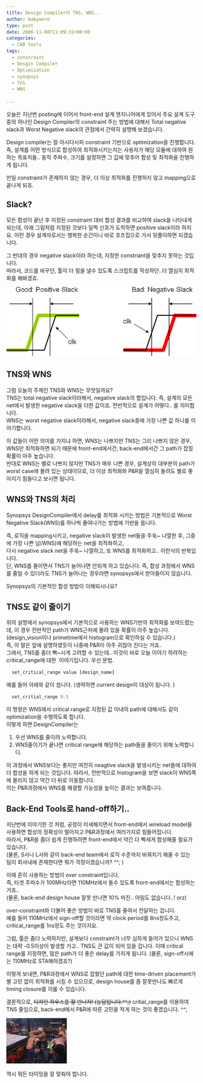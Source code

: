 ```yaml
---
title: Design Compiler의 TNS, WNS..
author: babyworm
type: post
date: 2006-11-08T11:09:31+00:00
categories:
  - CAD tools
tags:
  - constraint
  - Desgin Compiler
  - Optimization
  - synopsys
  - TnS
  - WNS

---
```

오늘은 지난번 posting에 이어서 front-end 설계 엔지니어에게 있어서 주요 설계 도구중의 하나인 Design Compiler의 constraint 주는 방법에 대해서 Total negative slack과 Worst Negative slack의 관점에서 간략히 설명해 보겠습니다.

Design compiler는 잘 아시다시피 constraint 기반으로 optimization을 진행합니다.<br>
즉, 설계를 어떤 방식으로 합성하여 최적화시키는지는 사용자가 해당 모듈에 대하여 원하는 목표치들.. 동작 주파수, 크기를 설정하면 그 값에 맞추어 합성 및 최적화을 진행하게 됩니다.

만일 constraint가 존재하지 않는 경우, 더 이상 최적화를 진행하지 않고 mapping으로 끝나게 되죠.

## **Slack?**
모든 함성이 끝난 후 지정된 constraint 대비 합성 결과를 비교하여 slack을 나타내게 되는데, 아래 그림처럼 지정된 것보다 일찍 신호가 도착하면 positive slack이라 하지요. 이런 경우 설계자로서는 행복한 순간이니 바로 호프집으로 가서 뒷풀이하면 되겠습니다.

그 반대의 경우 negative slack이라 하는데, 지정한 constriant을 맞추지 못하는 것입니다.<br>
따라서, 코드를 바꾸던, 툴이 더 힘을 낼수 있도록 스크립트를 작성하던..더 열심히 최적화를 해봐겠죠.

<img loading="lazy" decoding="async" src="featured_slack.gif">

## **TNS와 WNS**
그럼 오늘의 주제인 TNS와 WNS는 무엇일까요?<br>
TNS는 total negative slack이라해서, negative slack의 합입니다. 즉, 설계의 모든 net에서 발생한 negative slack을 더한 값이죠. 전반적으로 설계가 어떻다.. 를 의미합니다.<br>
WNS는 worst negative slack이라해서, negative slack중에 가장 나쁜 값 하나를 이야기합니다.

이 값들이 어떤 의미를 가지냐 하면, WNS는 나쁘지만 TNS는 그리 나쁘지 않은 경우, WNS만 최적화하면 되기 때문에 front-end에서건, back-end에서건 그 path가 잡힐 확률이 아주 높습니다.<br>
반대로 WNS는 별로 나쁘지 않지만 TNS가 매우 나쁜 경우, 설계상의 대부분의 path가 worst case에 몰려 있는 상태이므로, 더 이상 최적화와 P&R을 열심히 돌려도 별로 좋아지기 힘들다고 보시면 됩니다.

## **WNS와 TNS의 처리**
Synopsys DesignCompiler에서 delay를 최적화 시키는 방법은 기본적으로 Worst Negative Slack(WNS)를 하나씩 줄여나가는 방법에 기반을 둡니다.

즉, 로직을 mapping시키고, negative slack이 발생한 net들을 주욱~ 나열한 후, 그중에 가장 나쁜 넘(WNS)에 해당하는 net을 최적화하고,<br>
다시 negative slack net을 주욱~ 나열하고, 또 WNS를 최적화하고.. 이런식의 반복입니다.<br>
단, WNS를 줄이면서 TNS가 늘어나면 안되게 하고 있습니다. 즉, 합성 과정에서 WNS를 줄일 수 있더라도 TNS가 늘어나는 경우라면 synopsys에서 받아들이지 않습니다.

Synopsys의 기본적인 합성 방법이 이해되시나요?

## **TNS도 같이 줄이기**

위의 설명에서 synopsys에서 기본적으로 사용하는 WNS기반의 최적화를 보여드렸는데, 이 경우 전반적인 path가 WNS근처에 몰려 있을 확률이 아주 높습니다. (design_vision이나 primetime에서 histogram으로 확인하실 수 있습니다.)<br>
즉, 이 말은 앞에 설명하였듯이 나중에 P&R이 아주 귀찮아 진다는 거죠..<br>
그래서, TNS를 좀더 빡~시게 고려할 수 있는데.. 이것이 바로 오늘 이야기 하려하는 critical_range에 대한  이야기입니다. 우선 문법.

```tcl
  set_critical_range value [design_name]
```
예를 들어 아래와 같이 씁니다. (생략하면 current design이 대상이 됩니다. )
```tcl
  set_critial_range 0.5
```

이 명령은 WNS에서 critical range로 지정된 값 이내의 path에 대해서도 같이 optimization을 수행하도록 합니다.<br>
이렇게 하면 DesignCompiler는

1) 우선 WNS를 줄이려 노력합니다.<br>
2) WNS줄이기가 끝나면 critical range에 해당하는 path들을 줄이기 위해 노력합니다.

이 과정에서 WNS보다는 좋지만 여전히 neagtive slack을 발생시키는 net들에 대하여 더 합성을 하게 되는 것입니다. 따라서, 전반적으로 histogram을 보면 slack이 WNS쪽에 몰리지 않고 약간 더 뒤로 이동합니다.<br>
이는 P&R과정에서 WNS를 해결할 가능성을 높이는 결과는 보여줍니다.

## **Back-End Tools로 hand-off하기..**

지난번에 이야기한 것 처럼, 공정이 미세해지면서 front-end에서 wireload model을 사용하면 합성의 정확성이 떨어지고 P&R과정에서 여러가지로 힘들어집니다.<br>
따라서, P&R을 좀더 쉽게 진행하려면 front-end에서 약간 더 빡세게 합성해줄 필요가 있습니다.<br>
(물론, S사나 L사와 같이 back-end team에서 로직 수준까지 바꿔치기 해줄 수 있는 팀이 회사내에 존재한다면 뭐가 걱정이겠습니까? ^^; )

이때 흔히 사용하는 방법이 over constraint입니다.<br>
즉, 타겟 주파수가 100MHz라면 110MHz에서 돌수 있도록 front-end에서는 합성하는 거죠..<br>
(물론, back-end design house 잘못 만나면 10% 마진.. 어림도 없습니다..! orz)

over-constraint와 더불어 좋은 방법이 바로 TNS를 줄여서 전달하는 겁니다.<br>
예를 들어 110MHz에서 sign-off할 것이라면 약 clock period를 8ns정도주고, critical_range를 1ns정도 주는 것이지요.

그럼, 툴은 좀더 노력하지만, 설계보다 constraint가 너무 심하게 들어가 있으니 WNS는 대략 -0.5이상이 발생할 거고.. TNS도 큰 값이 되어 있을 겁니다. 이때 critical range를 지정하면, 많은 path가 더 좋은 delay를 가지게 됩니다. (물론, sign-off시에는 110MHz로 STA해야겠죠?)

이렇게 보내면, P&R과정에서 WNS로 잡혔던 path에 대한 time-driven placement가 별 고민 없이 최적화를 시킬 수 있으므로, design house를 좀 잘못만나도 빠르게 timing closure를 이룰 수 있습니다.

결론적으로, ~~디자인 하우스를 잘 만나자! (농담입니다.^^;)~~ critial_range를 이용하여 TNS 줄임으로, back-end에서 P&R에 따른 고민을 적게 하는 것이 좋겠습니다. ^^;

<img loading="lazy" decoding="async" src="timing.gif">

역시 뭐든 타이밍을 잘 맞춰야 합니다.
